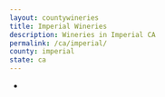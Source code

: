 ```yaml
---
layout: countywineries
title: Imperial Wineries
description: Wineries in Imperial CA
permalink: /ca/imperial/
county: imperial
state: ca
---
```

-
